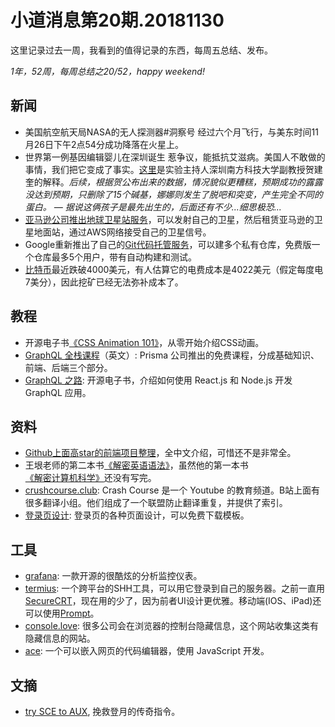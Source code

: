# 小道消息第20期.20181130

这里记录过去一周，我看到的值得记录的东西，每周五总结、发布。

*1年，52周，每周总结之20/52，happy weekend!*

## 新闻

- 美国航空航天局NASA的无人探测器#洞察号 经过六个月飞行，与美东时间11月26日下午2点54分成功降落在火星上。
- 世界第一例基因编辑婴儿在深圳诞生 惹争议，能抵抗艾滋病。美国人不敢做的事情，我们把它变成了事实。[这里](https://www.youtube.com/watch?v=RV-4wZ0ibVM)是实验主持人深圳南方科技大学副教授贺建奎的解释。*后续，根据贺公布出来的数据，情况貌似更糟糕，预期成功的露露没达到预期，只删除了15个碱基，娜娜则发生了脱吧和突变，产生完全不同的蛋白。 — 据说这俩孩子是最先出生的，后面还有不少...细思极恐...*
- [亚马逊公司推出地球卫星站服务](https://amazonaws-china.com/cn/blogs/aws/aws-ground-station-ingest-and-process-data-from-orbiting-satellites/)，可以发射自己的卫星，然后租赁亚马逊的卫星地面站，通过AWS网络接受自己的卫星信号。
- Google重新推出了自己的[Git代码托管服务](https://cloud.google.com/source-repositories/)，可以建多个私有仓库，免费版一个仓库最多5个用户，带有自动构建和测试。
- [比特币](https://blog.cotten.io/bitcoin-crashes-below-energy-cost-726119d8c2b6)最近跌破4000美元，有人估算它的电费成本是4022美元（假定每度电7美分），因此挖矿已经无法弥补成本了。

## 教程

- 开源电子书[《CSS Animation 101》](https://github.com/cssanimation/css-animation-101)，从零开始介绍CSS动画。
- [GraphQL 全栈课程](https://www.howtographql.com/)（英文）: Prisma 公司推出的免费课程，分成基础知识、前端、后端三个部分。
- [GraphQL 之路](https://www.robinwieruch.de/the-road-to-graphql-book/): 开源电子书，介绍如何使用 React.js 和 Node.js 开发 GraphQL 应用。

## 资料

- [Github上面高star的前端项目整理](https://www.yuque.com/tech-learn/github-project-recommend)，全中文介绍，可惜还不是非常全。
- 王垠老师的第二本书[《解密英语语法》](http://www.yinwang.org/blog-cn/2018/11/23/grammar)，虽然他的第一本书[《解密计算机科学》](http://www.yinwang.org/blog-cn/2018/04/13/computer-science)还没有写完。
- [crushcourse.club](https://crashcourse.club/): Crash Course 是一个 Youtube 的教育频道。B站上面有很多翻译小组。他们组成了一个联盟防止翻译重复，并提供了索引。
- [登录页设计](https://cruip.com/): 登录页的各种页面设计，可以免费下载模板。

## 工具

- [grafana](https://github.com/grafana/grafana): 一款开源的很酷炫的分析监控仪表。
- [termius](https://www.termius.com/): 一个跨平台的SHH工具，可以用它登录到自己的服务器。之前一直用[SecureCRT](https://www.vandyke.com/products/securecrt/mac_osx.html)，现在用的少了，因为前者UI设计更优雅。移动端(IOS、iPad)还可以使用[Prompt](https://panic.com/prompt/)。
- [console.love](https://www.console.love/): 很多公司会在浏览器的控制台隐藏信息，这个网站收集这类有隐藏信息的网站。
- [ace](https://ace.c9.io/): 一个可以嵌入网页的代码编辑器，使用 JavaScript 开发。

## 文摘

- [try SCE to AUX](https://mp.weixin.qq.com/s/xhhg259Fd4s5XE_Fjqc3eA), 挽救登月的传奇指令。